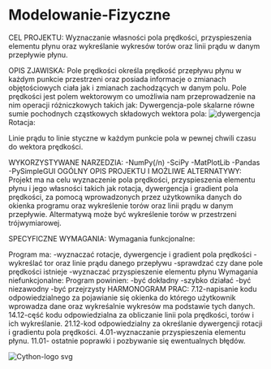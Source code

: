 # Modelowanie-Fizyczne

CEL PROJEKTU: 
Wyznaczanie własności pola prędkości, przyspieszenia elementu płynu oraz wykreślanie wykresów torów oraz linii prądu w danym przepływie płynu.

OPIS ZJAWISKA:
Pole prędkości określa prędkość przepływu płynu w każdym punkcie przestrzeni oraz posiada informacje o zmianach objętościowych ciała jak i zmianach zachodzących w danym polu.
Pole prędkości jest polem wektorowym co umożliwia nam przeprowadzenie na nim operacji różniczkowych takich jak:
Dywergencja-pole skalarne równe sumie pochodnych cząstkowych składowych wektora pola:
![dywergencja](https://user-images.githubusercontent.com/94971277/143764816-5860e487-4b99-4f40-a040-94452d7f1915.png)
Rotacja:

Linie prądu to linie styczne w każdym punkcie pola w pewnej chwili czasu do wektora prędkości.

WYKORZYSTYWANE NARZEDZIA:
-NumPy(/n)
-SciPy
-MatPlotLib
-Pandas
-PySimpleGUI
OGÓLNY OPIS PROJEKTU I MOŻLIWE ALTERNATYWY:
Projekt ma na celu wyznaczenie pola prędkości, przyspieszenia elementu płynu i jego własności takich jak rotacja, dywergencja i gradient pola prędkości, za pomocą wprowadzonych przez użytkownika danych do okienka programu oraz wykreślenie torów oraz linii prądu w danym przepływie. Altermatywą może być wykreślenie torów w przestrzeni trójwymiarowej.

SPECYFICZNE WYMAGANIA:
Wymagania funkcjonalne:

Program ma:
-wyznaczać rotacje, dywergencje i gradient pola prędkości
-wykreślać tor oraz linie prądu danego przepływu
-sprawdzać czy dane pole prędkości istnieje
-wyznaczać przyspieszenie elementu płynu
Wymagania niefunkcjonalne:
Program powinien:
-być dokładny
-szybko działać
-być niezawodny
-być przejrzysty
HARMONOGRAM PRAC:
7.12-napisanie kodu odpowiedzialnego za pojawianie się okienka do którego użytkownik wprowadza dane oraz wykreśalnie wykresów ma podstawie tych danych.
14.12-cęść kodu odpowiedzialna za obliczanie linii pola prędkości, torów i ich wykreślanie.
21.12-kod odpowiedzialny za określanie dywergencji rotacji i gradientu pola prędkości.
4.01-wyznaczanie przyspieszenia elementu płynu.
11.01- ostatnie poprawki i pozbywanie się ewentualnych błędów.

![Cython-logo svg](https://user-images.githubusercontent.com/47851742/143024239-0f85ac56-0081-4363-85c5-e1faa60692f4.png)
